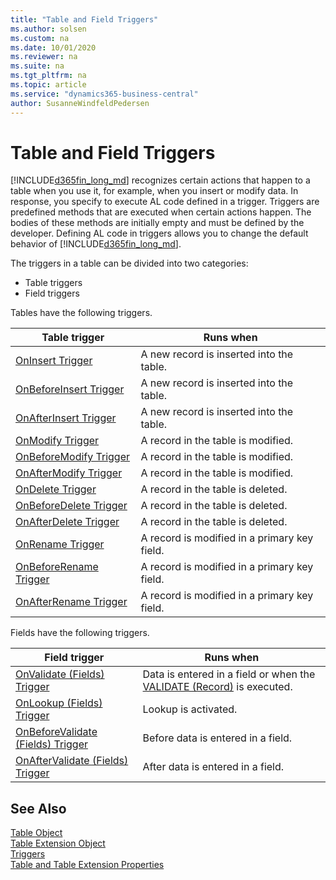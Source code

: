 ```yaml
---
title: "Table and Field Triggers"
ms.author: solsen
ms.custom: na
ms.date: 10/01/2020
ms.reviewer: na
ms.suite: na
ms.tgt_pltfrm: na
ms.topic: article
ms.service: "dynamics365-business-central"
author: SusanneWindfeldPedersen
---
```


# Table and Field Triggers
[!INCLUDE[d365fin_long_md](../includes/d365fin_long_md.md)] recognizes certain actions that happen to a table when you use it, for example, when you insert or modify data. In response, you specify to execute AL code defined in a trigger. Triggers are predefined methods that are executed when certain actions happen. The bodies of these methods are initially empty and must be defined by the developer. Defining AL code in triggers allows you to change the default behavior of [!INCLUDE[d365fin_long_md](../includes/d365fin_long_md.md)].  

The triggers in a table can be divided into two categories:  

- Table triggers
- Field triggers

Tables have the following triggers.  

|Table trigger|Runs when|  
|-------------------|-------------------|  
|[OnInsert Trigger](devenv-oninsert-trigger.md)|A new record is inserted into the table.|  
|[OnBeforeInsert Trigger](devenv-onbeforeinsert-trigger.md)|A new record is inserted into the table.|   
|[OnAfterInsert Trigger](devenv-onafterinsert-trigger.md)|A new record is inserted into the table.| 
|[OnModify Trigger](devenv-onmodify-trigger.md)|A record in the table is modified.|
|[OnBeforeModify Trigger](devenv-onbeforemodify-trigger.md)|A record in the table is modified.|   
|[OnAfterModify Trigger](devenv-onaftermodify-trigger.md)|A record in the table is modified.|  
|[OnDelete Trigger](devenv-ondelete-trigger.md)|A record in the table is deleted.| 
|[OnBeforeDelete Trigger](devenv-onbeforedelete-trigger.md)|A record in the table is deleted.|   
|[OnAfterDelete Trigger](devenv-onafterdelete-trigger.md)|A record in the table is deleted.|   
|[OnRename Trigger](devenv-onrename-trigger.md)|A record is modified in a primary key field.|  
|[OnBeforeRename Trigger](devenv-onbeforerename-trigger.md)|A record is modified in a primary key field.|  
|[OnAfterRename Trigger](devenv-onafterrename-trigger.md)|A record is modified in a primary key field.|  

Fields have the following triggers.  

|Field trigger|Runs when|  
|-------------------|-------------------|  
|[OnValidate (Fields) Trigger](devenv-onvalidate-fields-trigger.md)|Data is entered in a field or when the [VALIDATE (Record)](../methods-auto/record/record-validate-method.md) is executed.|  
|[OnLookup (Fields) Trigger](devenv-onlookup-fields-trigger.md)|Lookup is activated.|  
|[OnBeforeValidate (Fields) Trigger](devenv-onbeforevalidate-fields-trigger.md)|Before data is entered in a field.|
|[OnAfterValidate (Fields) Trigger](devenv-onaftervalidate-fields-trigger.md)|After data is entered in a field.|

## See Also  
[Table Object](../devenv-table-object.md)  
[Table Extension Object](../devenv-table-ext-object.md)  
[Triggers](devenv-triggers.md)  
[Table and Table Extension Properties](../properties/devenv-table-properties.md)  